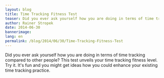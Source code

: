 ```yaml
---
layout: blog
title: Time Tracking Fitness Test
teaser: Did you ever ask yourself how you are doing in terms of time tracking compared to other people? This test unveils your time tracking fitness level. Try it. It's fun and you might get ideas how you could enhance your existing time tracking practice.
author: Rainer Stropek
date: 2014-06-30
bannerimage: 
lang: en
permalink: /blog/2014/06/30/Time-Tracking-Fitness-Test
---
```


<p xmlns="http://www.w3.org/1999/xhtml">Did you ever ask yourself how you are doing in terms of time tracking compared to other people? This test unveils your time tracking fitness level. Try it. It's fun and you might get ideas how you could enhance your existing time tracking practice.<br /></p><div id="app" xmlns="http://www.w3.org/1999/xhtml"></div><script id="errorView" type="text/x-kendo-template" xmlns="http://www.w3.org/1999/xhtml">
  <h2>Uuups ...</h2>
  <p>    
   An error has occured. We are very sorry.    
  </p>
  <button data-bind="click: gotoFirstStep" class="k-primary" data-role="button">Start test from the beginning ...</button>
</script><script id="layout" type="text/x-kendo-template" xmlns="http://www.w3.org/1999/xhtml">
  <div class="questionNumber" data-bind="visible: isQuestion">    
   Question <span data-bind="text: currentStep"></span> of 10:    
  </div>
  <div id="content"></div>
</script><script id="welcomeView" type="text/x-kendo-template" xmlns="http://www.w3.org/1999/xhtml">
  <p>
    <img src="{{site.baseurl}}/content/images/blog/2014/06/P1010036.jpg" />
  </p>
  <p>    
   Welcome to the <em>time tracking fitness test</em>. Answer <em>10 simple questions</em>    
   to check the maturity of your team's time tracking skills and get feedback about possible    
   improvements.    
  </p>
  <p class="showcase">    
   Note that we store your anonymized answers for statistical purposes. We do that to be able to    
   show you how you are doing compared to other people who did the test. However, we do <em>not</em>    
   store any personal information about you or your computer (e.g. IP address) linked to your answers.    
  </p>
  <p>
    <div class="startTestButton">
      <button data-bind="click: gotoNextStep" class="k-primary" data-role="button">Start the test ...</button>
    </div>
  </p>
  <p>    
   You do not want to take the test but you want to see the results of all the people who did?    
   No problem, you can go directly to the <a href="#100">statistics page</a>.    
  </p>
</script><script id="trackingView" type="text/x-kendo-template" xmlns="http://www.w3.org/1999/xhtml">
  <div class="questionArea">
    <h2 data-bind="text: questions.tracking"></h2>
    <p class="introText">    
    Not all companies track their team members’ working time. Some do not need it, some    
    do not want it. What about you and your team? Do you track your working time?    
   </p>
    <p>
      <div class="radio">
        <input type="radio" name="answer" value="no" data-bind="checked: testResult.tracking" id="1_1" />
        <label for="1_1">No. We just do our work without tracking working time at all.</label>
      </div>
      <div class="radio">
        <input type="radio" name="answer" value="yes" data-bind="checked: testResult.tracking" id="1_2" />
        <label for="1_2">Yes, we do.</label>
      </div>
    </p>
    <button data-bind="click: gotoNextStep, enabled: canGotoNextStep" class="k-primary" data-role="button">Next ...</button>
  </div>
</script><script id="softwareView" type="text/x-kendo-template" xmlns="http://www.w3.org/1999/xhtml">
  <div class="questionArea">
    <h2 data-bind="text: questions.software"></h2>
    <p class="introText">    
    There are numerous software and hardware solutions for time tracking on the market. Do    
    you use such a solution for time tracking?    
   </p>
    <p>
      <div class="radio">
        <input type="radio" name="answer" value="no" data-bind="checked: testResult.software" id="2_1" />
        <label for="2_1">No. We use a manual tracking system (e.g. pen and paper).</label>
      </div>
      <div class="radio">
        <input type="radio" name="answer" value="office" data-bind="checked: testResult.software" id="2_2" />
        <label for="2_2">We use office tools (e.g. Excel sheets, Access table) without specific time tracking functionality.</label>
      </div>
      <div class="radio">
        <input type="radio" name="answer" value="yes" data-bind="checked: testResult.software" id="2_3" />
        <label for="2_3">Yes. We have dedicated software and/or hardware for time tracking.</label>
      </div>
    </p>
    <button data-bind="click: gotoNextStep, enabled: canGotoNextStep" class="k-primary" data-role="button">Next ...</button>
  </div>
</script><script id="detailView" type="text/x-kendo-template" xmlns="http://www.w3.org/1999/xhtml">
  <div class="questionArea">
    <h2 data-bind="text: questions.detail"></h2>
    <p class="introText">    
    The level of details in time tracking differs from organization to    
    organization. Some are just recording attendance, some need    
    more information for project management or billing. What is your level of detail?    
   </p>
    <p>
      <div class="radio">
        <input type="radio" name="detail" value="attendance" data-bind="checked: testResult.detail" id="3_1" />
        <label for="3_1">Attendance only for e.g. monitoring conformance with working time regulations, payroll, etc.</label>
      </div>
      <div class="radio">
        <input type="radio" name="detail" value="project" data-bind="checked: testResult.detail" id="3_2" />
        <label for="3_2">We track <em>how</em> working time is spent (e.g. on customers, on projects, etc.) for cost analysis, billing, project management, etc.</label>
      </div>
      <div class="radio">
        <input type="radio" name="detail" value="separate" data-bind="checked: testResult.detail" id="3_3" />
        <label for="3_3">We do both but in two <em>separate</em> systems.</label>
      </div>
      <div class="radio">
        <input type="radio" name="detail" value="integrated" data-bind="checked: testResult.detail" id="3_4" />
        <label for="3_4">We have an <em>integrated</em> system that covers both attendance and project time tracking.</label>
      </div>
    </p>
    <button data-bind="click: gotoNextStep, enabled: canGotoNextStep" class="k-primary" data-role="button">Next ...</button>
  </div>
</script><script id="processesView" type="text/x-kendo-template" xmlns="http://www.w3.org/1999/xhtml">
  <div class="questionArea">
    <h2 data-bind="text: questions.processes"></h2>
    <p class="introText">    
    Nearly every organization has time tracking-related processes (e.g. project budget monitoring,    
    handle vacation requests, billing, monitor overtime, etc.).    
    A time tracking solution can support such processes. What about your solution?    
   </p>
    <p>
      <div class="radio">
        <input type="radio" name="answer" value="no" data-bind="checked: testResult.processes" id="4_1" />
        <label for="4_1">No. Our time tracking system just gathers data. Processing this data is done manually.</label>
      </div>
      <div class="radio">
        <input type="radio" name="answer" value="partly" data-bind="checked: testResult.processes" id="4_2" />
        <label for="4_2">Partly. Some processes are already supported, some are still manually.</label>
      </div>
      <div class="radio">
        <input type="radio" name="answer" value="yes" data-bind="checked: testResult.processes" id="4_3" />
        <label for="4_3">Yes. Our time tracking system contains support (e.g. reports, list, workflows) for related business processes.</label>
      </div>
    </p>
    <button data-bind="click: gotoNextStep, enabled: canGotoNextStep" class="k-primary" data-role="button">Next ...</button>
  </div>
</script><script id="delayView" type="text/x-kendo-template" xmlns="http://www.w3.org/1999/xhtml">
  <div class="questionArea">
    <h2 data-bind="text: questions.delay"></h2>
    <p class="introText">    
    Granted, time tracking is not the favorite task for many people. Therefore, time sheets    
    records are ofter entered with delay. Do you have problems with delayed data entry?    
   </p>
    <p>
      <div class="radio">
        <input type="radio" name="answer" value="yes" data-bind="checked: testResult.delay" id="5_1" />
        <label for="5_1">Yes. We regularly postpone important processes like billing because time tracking data is still missing.</label>
      </div>
      <div class="radio">
        <input type="radio" name="answer" value="sometimes" data-bind="checked: testResult.delay" id="5_2" />
        <label for="5_2">Typically everything works smooth. Seldom we have a few latecomers.</label>
      </div>
      <div class="radio">
        <input type="radio" name="answer" value="no" data-bind="checked: testResult.delay" id="5_3" />
        <label for="5_3">No. People know how important timely data entry is for our processes.</label>
      </div>
    </p>
    <button data-bind="click: gotoNextStep, enabled: canGotoNextStep" class="k-primary" data-role="button">Next ...</button>
  </div>
</script><script id="dataQualityView" type="text/x-kendo-template" xmlns="http://www.w3.org/1999/xhtml">
  <div class="questionArea">
    <h2 data-bind="text: questions.dataQuality"></h2>
    <p class="introText">    
    Services organizations often live by selling the time and knowledge of their team members.    
    Correct time tracking data is crucial for them as they might base    
    important decisions on it (e.g. should we hire new team members?). What about data quality in    
    your time tracking system?    
   </p>
    <p>
      <div class="radio">
        <input type="radio" name="answer" value="poor" data-bind="checked: testResult.dataQuality" id="6_1" />
        <label for="6_1">Data quality needs improvements. We cannot rely on the data in our time tracking system. We might even lose billable hours.</label>
      </div>
      <div class="radio">
        <input type="radio" name="answer" value="ok" data-bind="checked: testResult.dataQuality" id="6_2" />
        <label for="6_2">In general everything is ok. However, there are some areas where we could improve.</label>
      </div>
      <div class="radio">
        <input type="radio" name="answer" value="good" data-bind="checked: testResult.dataQuality" id="6_3" />
        <label for="6_3">Data quality in our time tracking system is good. People know how important time tracking data is for our processes.</label>
      </div>
    </p>
    <button data-bind="click: gotoNextStep, enabled: canGotoNextStep" class="k-primary" data-role="button">Next ...</button>
  </div>
</script><script id="reportView" type="text/x-kendo-template" xmlns="http://www.w3.org/1999/xhtml">
  <div class="questionArea">
    <h2 data-bind="text: questions.report"></h2>
    <p class="introText">    
    In services companies, working time-related KPIs are important as they heavily influence revenues and costs.    
    Therefore, keeping an eye on them is important. How do you handle this challenge?    
   </p>
    <p>
      <div class="radio">
        <input type="radio" name="answer" value="manual" data-bind="checked: testResult.report" id="7_1" />
        <label for="7_1">Manually only when needed. We copy data to e.g. Excel and analyze it there.</label>
      </div>
      <div class="radio">
        <input type="radio" name="answer" value="report" data-bind="checked: testResult.report" id="7_2" />
        <label for="7_2">We have queries or reports that make it easy to export pre-processed data to e.g. Excel. That's our starting point for further analysis.</label>
      </div>
      <div class="radio">
        <input type="radio" name="answer" value="standard" data-bind="checked: testResult.report" id="7_3" />
        <label for="7_3">We have defined KPIs and dedicated reports or dashboards so important time tracking data is only a few mouse clicks away.</label>
      </div>
    </p>
    <button data-bind="click: gotoNextStep, enabled: canGotoNextStep" class="k-primary" data-role="button">Next ...</button>
  </div>
</script><script id="alertsView" type="text/x-kendo-template" xmlns="http://www.w3.org/1999/xhtml">
  <div class="questionArea">
    <h2 data-bind="text: questions.alerts"></h2>
    <p class="introText">    
    Some metrics in your time tracking solution should probably stay between certain boundaries    
    (e.g. actual effort for a project should be lower than the project’s budget, overtime should    
    stay below a certain threshold, etc.). Does your time tracking system alert you    
    if boundaries are exceeded?    
   </p>
    <p>
      <div class="radio">
        <input type="radio" name="answer" value="notDefined" data-bind="checked: testResult.alerts" id="8_1" />
        <label for="8_1">No. We have not defined any critical metrics that should be monitored.</label>
      </div>
      <div class="radio">
        <input type="radio" name="answer" value="manually" data-bind="checked: testResult.alerts" id="8_2" />
        <label for="8_2">No. We have to monitor critical metrics manually.</label>
      </div>
      <div class="radio">
        <input type="radio" name="answer" value="supported" data-bind="checked: testResult.alerts" id="8_3" />
        <label for="8_3">No, but we have lists, reports, dashboards, etc. that make it very easy to monitor critical metrics.</label>
      </div>
      <div class="radio">
        <input type="radio" name="answer" value="yes" data-bind="checked: testResult.alerts" id="8_4" />
        <label for="8_4">Yes. We have defined critical metrics and we get alerted (e.g. warning email, triggered workflow, etc.) in case of problems.</label>
      </div>
    </p>
    <button data-bind="click: gotoNextStep, enabled: canGotoNextStep" class="k-primary" data-role="button">Next ...</button>
  </div>
</script><script id="interfacesView" type="text/x-kendo-template" xmlns="http://www.w3.org/1999/xhtml">
  <div class="questionArea">
    <h2 data-bind="text: questions.interfaces"></h2>
    <p class="introText">    
    Time sheet records refer to master data about e.g. employees, customers.    
    Subsequent systems like e.g. payroll, billing often need data from time tracking.    
    How does your time tracking solution exchange data with other systems?    
   </p>
    <p>
      <div class="radio">
        <input type="radio" name="answer" value="integrated" data-bind="checked: testResult.interfaces" id="9_1" />
        <label for="9_1">We have an integrated software solution for our entire business. Therefore there is no need for interfaces.</label>
      </div>
      <div class="radio">
        <input type="radio" name="answer" value="manually" data-bind="checked: testResult.interfaces" id="9_2" />
        <label for="9_2">We transfer data manually (e.g. copy &amp; paste, duplicate data entry).</label>
      </div>
      <div class="radio">
        <input type="radio" name="answer" value="excel" data-bind="checked: testResult.interfaces" id="9_3" />
        <label for="9_3">We have standardized data exchange formats (e.g. Excel sheet with specific structure) but data exchange has to be triggered manually.</label>
      </div>
      <div class="radio">
        <input type="radio" name="answer" value="auto" data-bind="checked: testResult.interfaces" id="9_4" />
        <label for="9_4">We have automatic interfaces for exchanging data from/to our time tracking system.</label>
      </div>
    </p>
    <button data-bind="click: gotoNextStep, enabled: canGotoNextStep" class="k-primary" data-role="button">Next ...</button>
  </div>
</script><script id="securityView" type="text/x-kendo-template" xmlns="http://www.w3.org/1999/xhtml">
  <div class="questionArea">
    <h2 data-bind="text: questions.security"></h2>
    <p class="introText">    
    Data stored in time tracking system is sensitive data. Therefore, privacy is important in that    
    area. How do you handle data security in your time tracking solution?    
   </p>
    <p>
      <div class="radio">
        <input type="radio" name="answer" value="no" data-bind="checked: testResult.security" id="10_1" />
        <label for="10_1">Data security has not been on our agenda concerning time tracking.</label>
      </div>
      <div class="radio">
        <input type="radio" name="answer" value="minimum" data-bind="checked: testResult.security" id="10_2" />
        <label for="10_2">We have thought about data security but we only implemented the absolute minimum.</label>
      </div>
      <div class="radio">
        <input type="radio" name="answer" value="concept" data-bind="checked: testResult.security" id="10_3" />
        <label for="10_3">We have created a data security concept and implemented it in our time tracking solution.</label>
      </div>
    </p>
    <button data-bind="click: gotoNextStep, enabled: canGotoNextStep" class="k-primary" data-role="button">Next ...</button>
  </div>
</script><script id="resultView" type="text/x-kendo-template" xmlns="http://www.w3.org/1999/xhtml">
  <div class="questionArea">
    <div data-bind="visible: resultZero">
      <h2>
        <span data-bind="text: calculatedPoints"></span> of <span data-bind="text: maxPoints"></span> Points -    
     No Time Tracking At All, Seriously?    
    </h2>
      <p>    
     You do not need to track your time at all, really? You are lucky ;-)    
    </p>
      <p>    
     We sometimes see this in startups, non-commercial teams (e.g. developers    
     of open source software), and hobby projects. This approach is fine for such teams. However, if your    
     team grows, if you need to earn money with your work, or as soon as you get employees, things change. In many countries, the    
     law forces you to have at least a basic attendance tracking to be able to monitor compliance to working time regulations.    
    </p>
      <p>    
     As your team gets bigger, you should also consider project time tracking to enable efficient time and resource management    
     and streamline backoffice processes (e.g. billing).    
    </p>
      <p>    
     If your sitation ever changes and you have to introduce a time tracking system, we would love to help you if you decide    
     to evaluate <a href="http://www.timecockpit.com" target="_blank">time cockpit</a>. Contact    
     <a href="mailto:office@timecockpit.com">office@timecockpit.com</a> in case of questions.    
    </p>
    </div>
    <div data-bind="visible: resultPoor">
      <h2>
        <span data-bind="text: calculatedPoints"></span> of <span data-bind="text: maxPoints"></span> Points -    
     Basic Time Tracking With Lots of Possible Improvements    
    </h2>
      <p>    
     You have some basic time tracking in place but there is still a lot of room for improvements.    
    </p>
      <p>    
     Your current solution might be sufficient for you if your revenue and costs are not driven by your team members' working time (e.g. production company).    
     If you work in a services company, you should consider a more elaborate solution for time tracking. There is a certain    
     risk that you lose money (e.g. billable hours) because of untracked or wrongly entered time sheet records.    
    </p>
      <p>    
     Even if you only    
     do projects with fixed prices, a time tracking database is important on the long run. You can e.g. use it to calculate your effective    
     margins of certain projects. Additionally it might be a useful data source when estimating new projects: you can learn from    
     the past.    
    </p>
      <p>    
     If you feel like being stuck with your current time tracking software, we would love to help you if you decide    
     to evaluate <a href="http://www.timecockpit.com" target="_blank">time cockpit</a>. Contact    
     <a href="mailto:office@timecockpit.com">office@timecockpit.com</a> in case of questions.    
    </p>
    </div>
    <div data-bind="visible: resultMedium">
      <h2>
        <span data-bind="text: calculatedPoints"></span> of <span data-bind="text: maxPoints"></span> Points -    
     Not Bad, a Bit More and You Belong to the Best in Class    
    </h2>
      <p>    
     It is obvious that you have spent some time thinking about time tracking in your team. You have done the    
     first important steps. Now it is time to take the next steps. Here are some examples:    
    </p>
      <ul>
        <li>    
      Did you already implement standard reporting or dashboards based on your time tracking data? Making the right KPIs    
      easily available helps the team staying on track. Otherwise different people will do the same analysis e.g. in Excel    
      over and over again - unnecessary waste of time.    
     </li>
        <li>    
      An alerting system that notifies your e.g. project managers if a project runs out of budget might help to prevent    
      unpleasant surprises.    
     </li>
        <li>    
      There might be cost saving potential by streamlining your business processes around time tracking. Avoid unnecessary,    
      manual work by automating interfaces, providing specific reports, etc.    
     </li>
      </ul>
      <p>    
     If you feel like being stuck with your current time tracking software, we would love to help you if you decide    
     to evaluate <a href="http://www.timecockpit.com" target="_blank">time cockpit</a>. Contact    
     <a href="mailto:office@timecockpit.com">office@timecockpit.com</a> in case of questions.    
    </p>
    </div>
    <div data-bind="visible: resultGood">
      <h2>
        <span data-bind="text: calculatedPoints"></span> of <span data-bind="text: maxPoints"></span> Points -    
     Congratulations, You Are Already Doing a Great Job    
    </h2>
      <p>    
     Time tracking is important for you and you are not a beginner. You belong to the best in class.    
    </p>
      <p>    
     However, there is always room for improvement. We hope that some of the questions in this time tracking fitness check    
     inspired you of additional steps that you could take to master time tracking in your team.    
    </p>
      <p>    
     Did you ever do a survey in your team asking how you could make time tracking easier for them?    
     Don't be afraid to ask users e.g. in a survey what they think about the time tracking system. Use the feedback    
     to identify weaknesses and constantly deliver improvement step by step. Look for new user groups of your time    
     tracking system. You could share your great data and insight with    
     your customers and partners. Together you can use it to optimize your project work.    
    </p>
      <p>    
     Are you a <a href="http://www.timecockpit.com" target="_blank">time cockpit</a> user already? If not, we would    
     love to help you if you decide to evaluate our software. Did you know that we offer consulting for time cockpit    
     as well as for topics like time tracking, team organization, agile development, etc., too? Contact    
     <a href="mailto:office@timecockpit.com">office@timecockpit.com</a> in case of questions.    
    </p>
    </div>
    <div data-bind="visible: resultMax">
      <h2>
        <span data-bind="text: calculatedPoints"></span> of <span data-bind="text: maxPoints"></span> Points -    
     Awesome! You are a Real Time Tracking Champion    
    </h2>
      <p>    
     Wow, your time tracking fitness level is really high. The quality of your technical implementation as well as the    
     conceptual work regarding business processes and KPIs are great.    
    </p>
      <p>    
     However, there is always room for improvement:    
    </p>
      <ul>
        <li>    
      Don't be afraid to ask users e.g. in a survey what they think about the time tracking system. Use the feedback    
      to identify weaknesses and constantly deliver improvement step by step.    
     </li>
        <li>    
      Did you ever do a survey in your team asking how you could make time tracking easier for them?    
     </li>
        <li>    
      Look for new user groups of your time tracking system. You could share your great data and insight with    
      your customers and partners. Together you can use it to optimize your project work.    
     </li>
      </ul>
      <p>    
     Are you a <a href="http://www.timecockpit.com" target="_blank">time cockpit</a> user already? If not, we would    
     love to help you if you decide to evaluate our software. Did you know that we offer consulting for time cockpit    
     as well as for topics like time tracking, team organization, agile development, etc., too? Contact    
     <a href="mailto:office@timecockpit.com">office@timecockpit.com</a> in case of questions.    
    </p>
    </div>
    <h2>Result Statistics</h2>
    <p>   
    Would you like to see how you do in comparison to other people who did this test?   
   </p>
    <p>
      <div class="startTestButton">
        <button data-bind="click: gotoStatistics" class="k-primary" data-role="button">To statistics page ...</button>
      </div>
    </p>
    <p>    
    We hope you liked this time tracking fitness test. <a href="http://www.timecockpit.com">Back to time cockpit homepage ...</a></p>
  </div>
</script><script id="statisticView" type="text/x-kendo-template" xmlns="http://www.w3.org/1999/xhtml">
  <h2>Statistics</h2>
  <div class="resultArea">
    <p>    
    This page compares your time tracking fitness with the other people who did this test. You answers    
    are marked with green in the charts.    
   </p>
    <h3 data-bind="text: questions.tracking"></h3>
    <div id="trackingChart" class="resultChart" />
    <h3 data-bind="text: questions.software"></h3>
    <div id="softwareChart" class="resultChart" />
    <h3 data-bind="text: questions.detail"></h3>
    <div id="detailChart" class="resultChart" />
    <h3 data-bind="text: questions.processes"></h3>
    <div id="processesChart" class="resultChart" />
    <h3 data-bind="text: questions.delay"></h3>
    <div id="delayChart" class="resultChart" />
    <h3 data-bind="text: questions.dataQuality"></h3>
    <div id="dataQualityChart" class="resultChart" />
    <h3 data-bind="text: questions.report"></h3>
    <div id="reportChart" class="resultChart" />
    <h3 data-bind="text: questions.alerts"></h3>
    <div id="alertsChart" class="resultChart" />
    <h3 data-bind="text: questions.interfaces"></h3>
    <div id="interfacesChart" class="resultChart" />
    <h3 data-bind="text: questions.security"></h3>
    <div id="securityChart" class="resultChart" />
    <p>    
    We hope you liked this time tracking fitness test. <a href="http://www.timecockpit.com">Back to time cockpit homepage ...</a></p>
  </div>
</script><script src="/Frontend/Scripts/TimeTrackingFitnessTest/jquery.min.js" xmlns="http://www.w3.org/1999/xhtml"></script><script src="/Frontend/Scripts/TimeTrackingFitnessTest/kendo.all.min.js" xmlns="http://www.w3.org/1999/xhtml"></script><script src="/Frontend/Scripts/TimeTrackingFitnessTest/app.js" xmlns="http://www.w3.org/1999/xhtml"></script>